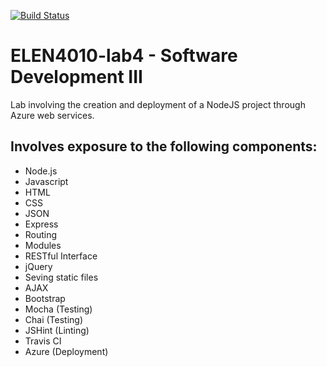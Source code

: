 [![Build Status](https://travis-ci.com/JaredP94/ELEN4010-Lab4.svg?branch=master)](https://travis-ci.com/JaredP94/ELEN4010-Lab4)

# ELEN4010-lab4 - Software Development III 

Lab involving the creation and deployment of a NodeJS project through Azure web services.
## Involves exposure to the following components:

* Node.js
* Javascript
* HTML
* CSS
* JSON
* Express
* Routing
* Modules
* RESTful Interface
* jQuery
* Seving static files
* AJAX
* Bootstrap
* Mocha (Testing)
* Chai (Testing)
* JSHint (Linting)
* Travis CI
* Azure (Deployment)
